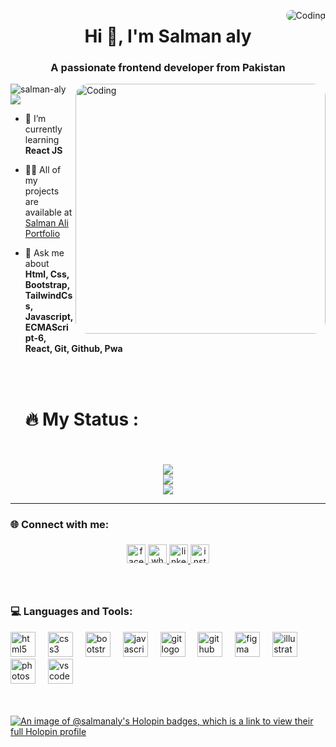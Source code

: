 <img align="right" alt="Coding" style="border-radius:16px;"
	src="https://camo.githubusercontent.com/ba9f3bd30647e352a3f5e1e45eb45c6ec7bad6155cd16aaedf4a426738da0ca5/68747470733a2f2f696e646f616e616c79746963612e636f6d2f7374617469632f696d616765732f62616e6e6572722e676966">


<h1 align="center">Hi 👋, I'm Salman aly</h1>
<h3 align="center">A passionate frontend developer from Pakistan</h3>

<p align="left"> <img src="https://komarev.com/ghpvc/?username=salman-aly&label=Profile%20views&color=0e75b6&style=flat" alt="salman-aly" /><img align="right" alt="Coding" width="400" style="border-radius:20px;"
	src="https://cdn.dribbble.com/users/1059583/screenshots/4171367/coding-freak.gif">
 <img src="https://wakatime.com/badge/user/b724781b-e5f5-4d81-9d55-74af67e42070.svg" >

- 🌱 I’m currently learning **React JS**

- 👨‍💻 All of my projects are available at [Salman Ali Portfolio](https://salmanaly.netlify.app)

- 💬 Ask me about **Html, Css, Bootstrap, TailwindCss, Javascript, ECMAScript-6, React, Git, Github, Pwa**

  <br/>
  <br/>

  <h1 align="left">🔥   My Status :</h1>

###

<br clear="both">

<div align="center">

![](https://github-readme-stats.vercel.app/api?username=salman-aly&theme=vision-friendly-dark&hide_border=false&include_all_commits=false&count_private=false)<br/>
![](https://github-readme-streak-stats.herokuapp.com/?user=salman-aly&theme=vision-friendly-dark&hide_border=false)<br/>
![](https://github-readme-stats.vercel.app/api/top-langs/?username=salman-aly&theme=vision-friendly-dark&hide_border=false&include_all_commits=false&count_private=false&layout=compact)

--- 
</div>

###

<h3 align="left">🌐 Connect with me:</h3>

###
<div align="center">
  <a href="https://www.facebook.com/salman.aly.1671/" target="_blank">
    <img src="https://img.shields.io/static/v1?message=Facebook&logo=facebook&label=&color=1877F2&logoColor=white&labelColor=&style=for-the-badge" height="30" alt="facebook logo"  />
  </a>
  <a href="https://wa.me/923142798165" target="_blank">
    <img src="https://img.shields.io/static/v1?message=Whatsapp&logo=whatsapp&label=&color=25D366&logoColor=white&labelColor=&style=for-the-badge" height="30" alt="whatsapp logo"  />
  </a>
  <a href="https://www.linkedin.com/in/salmanali21/" target="_blank">
    <img src="https://img.shields.io/static/v1?message=LinkedIn&logo=linkedin&label=&color=0077B5&logoColor=white&labelColor=&style=for-the-badge" height="30" alt="linkedin logo"  />
  </a>
  <a href="https://www.instagram.com/salman__aly/" target="_blank">
    <img src="https://img.shields.io/static/v1?message=Instagram&logo=instagram&label=&color=E4405F&logoColor=white&labelColor=&style=for-the-badge" height="30" alt="instagram logo"  />
  </a>
</div>

###
<br/>
<h3 align="left">💻  Languages and Tools:</h3>


<div align="left">
  <img src="https://cdn.jsdelivr.net/gh/devicons/devicon/icons/html5/html5-plain.svg" height="40" alt="html5 logo"  />
  <img width="12" />
  <img src="https://cdn.jsdelivr.net/gh/devicons/devicon/icons/css3/css3-plain.svg" height="40" alt="css3 logo"  />
  <img width="12" />
  <img src="https://cdn.jsdelivr.net/gh/devicons/devicon/icons/bootstrap/bootstrap-original.svg" height="40" alt="bootstrap logo"  />
  <img width="12" />
  <img src="https://cdn.jsdelivr.net/gh/devicons/devicon/icons/javascript/javascript-plain.svg" height="40" alt="javascript logo"  />
  <img width="12" />
  <img src="https://cdn.jsdelivr.net/gh/devicons/devicon/icons/git/git-original.svg" height="40" alt="git logo"  />
  <img width="12" />
  <img src="https://cdn.jsdelivr.net/gh/devicons/devicon/icons/github/github-original.svg" height="40" alt="github logo"  />
  <img width="12" />
  <img src="https://cdn.jsdelivr.net/gh/devicons/devicon/icons/figma/figma-original.svg" height="40" alt="figma logo"  />
  <img width="12" />
  <img src="https://cdn.jsdelivr.net/gh/devicons/devicon/icons/illustrator/illustrator-line.svg" height="40" alt="illustrator logo"  />
  <img width="12" />
  <img src="https://cdn.jsdelivr.net/gh/devicons/devicon/icons/photoshop/photoshop-line.svg" height="40" alt="photoshop logo"  />
  <img width="12" />
  <img src="https://cdn.jsdelivr.net/gh/devicons/devicon/icons/vscode/vscode-original.svg" height="40" alt="vscode logo"  />
</div>

<br/>
<br/>

[![An image of @salmanaly's Holopin badges, which is a link to view their full Holopin profile](https://holopin.me/salmanaly)](https://holopin.io/@salmanaly)


